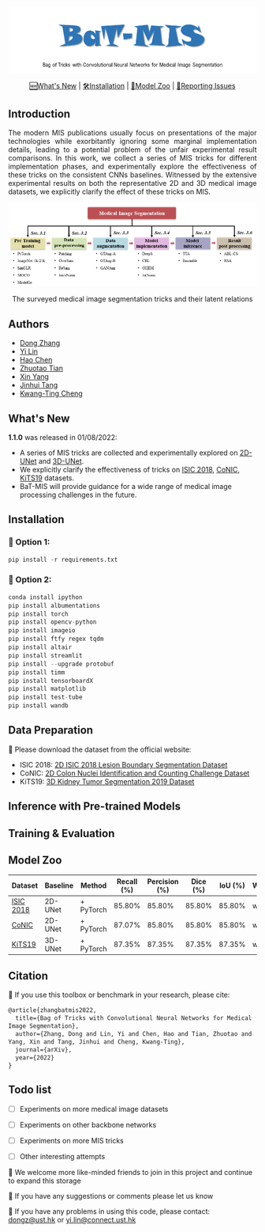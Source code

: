 [comment]: <> ()
![visualization](figures/logo.png)

<div align="center">

[🆕What's New](https://github.com/hust-linyi/seg_trick) |
[🛠️Installation](https://github.com/hust-linyi/seg_trick) |
[👀Model Zoo](https://github.com/hust-linyi/seg_trick) |
[🤔Reporting Issues](https://github.com/hust-linyi/seg_trick/issues)

</div>

## Introduction
<div align="justify">
The modern MIS publications usually focus on presentations of the major technologies while exorbitantly ignoring some marginal implementation details, leading to a potential problem of the unfair experimental result comparisons. In this work, we collect a series of MIS tricks for different implementation phases, and experimentally explore the effectiveness of these tricks on the consistent CNNs baselines. Witnessed by the extensive experimental results on both the representative 2D and 3D medical image datasets, we explicitly clarify the effect of these tricks on MIS.
</div>

[comment]: <> ()
![visualization](figures/fig1.png)
<div align="center">
The surveyed medical image segmentation tricks and their latent relations 
</div>

## Authors
* [Dong Zhang](https://dongzhang89.github.io/)
* [Yi Lin](https://ianyilin.github.io/)
* [Hao Chen](https://cse.hkust.edu.hk/admin/people/faculty/profile/jhc)
* [Zhuotao Tian](https://scholar.google.com/citations?user=mEjhz-IAAAAJ&hl=zh-TW)
* [Xin Yang](https://scholar.google.com/citations?user=lsz8OOYAAAAJ&hl=zh-CN)
* [Jinhui Tang](https://scholar.google.com/citations?user=ByBLlEwAAAAJ&hl=zh-CN)
* [Kwang-Ting Cheng](https://seng.hkust.edu.hk/about/people/faculty/tim-kwang-ting-cheng)

## What's New
**1.1.0** was released in 01/08/2022:  
- A series of MIS tricks are collected and experimentally explored on [2D-UNet](https://arxiv.org/abs/1505.04597) and [3D-UNet](https://arxiv.org/abs/1606.06650).
- We explicitly clarify the effectiveness of tricks on [ISIC 2018](https://challenge.isic-archive.com/landing/2018/), [CoNIC](https://conic-challenge.grand-challenge.org/), [KiTS19](https://kits19.grand-challenge.org/data/) datasets. 
- BaT-MIS will provide guidance for a wide range of medical image processing challenges in the future.

## Installation
### 🌻 Option 1: 
```python
pip install -r requirements.txt
```
### 🌻 Option 2: 
```python
conda install ipython
pip install albumentations
pip install torch
pip install opencv-python
pip install imageio
pip install ftfy regex tqdm
pip install altair
pip install streamlit
pip install --upgrade protobuf
pip install timm
pip install tensorboardX
pip install matplotlib
pip install test-tube
pip install wandb
```

## Data Preparation
🌻 Please download the dataset from the official website:
* ISIC 2018: [2D ISIC 2018 Lesion Boundary Segmentation Dataset](https://challenge.isic-archive.com/landing/2018/)
* CoNIC: [2D Colon Nuclei Identification and Counting Challenge Dataset](https://conic-challenge.grand-challenge.org/)
* KiTS19: [3D Kidney Tumor Segmentation 2019 Dataset](https://kits19.grand-challenge.org/data/)

## Inference with Pre-trained Models


## Training & Evaluation


## Model Zoo

Dataset  | Baseline | Method | Recall (%) | Percision (%) |  Dice (%) |  IoU (%) | Weight
------------- | ------------- | ------------- | ------------- | ------------- | ------------- | ------------- | -------------
[ISIC 2018](https://challenge.isic-archive.com/landing/2018/)  | 2D-UNet | + PyTorch | 85.80%  | 85.80%  | 85.80% | 85.80%  | weight
[CoNIC](https://conic-challenge.grand-challenge.org/)  | 2D-UNet | + PyTorch | 87.07%  | 85.80%   | 85.80% | 85.80% | weight 
[KiTS19](https://kits19.grand-challenge.org/data/) | 3D-UNet | + PyTorch  | 87.35% | 87.35%  | 87.35% | 87.35% | weight


## Citation
🌻 If you use this toolbox or benchmark in your research, please cite:
```
@article{zhangbatmis2022,
  title={Bag of Tricks with Convolutional Neural Networks for Medical Image Segmentation},
  author={Zhang, Dong and Lin, Yi and Chen, Hao and Tian, Zhuotao and Yang, Xin and Tang, Jinhui and Cheng, Kwang-Ting},
  journal={arXiv},
  year={2022}
}
```

## Todo list
- [ ] Experiments on more medical image datasets 

- [ ] Experiments on other backbone networks 

- [ ] Experiments on more MIS tricks

- [ ] Other interesting attempts


🌻 We welcome more like-minded friends to join in this project and continue to expand this storage

🌻 If you have any suggestions or comments please let us know

🌻 If you have any problems in using this code, please contact: dongz@ust.hk or yi.lin@connect.ust.hk
